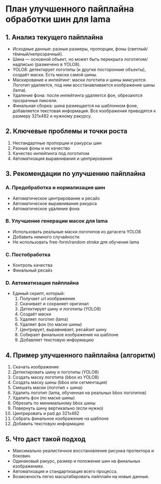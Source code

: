 # План улучшенного пайплайна обработки шин для lama

## 1. Анализ текущего пайплайна
- Исходные данные: разные размеры, пропорции, фоны (светлый/тёмный/непрозрачный).
- Шина — основной объект, но может быть перекрыта логотипом/надписью (размечено в YOLO8).
- YOLO8: детектирует логотипы (и другие посторонние объекты), создаёт маски. Есть маска самой шины.
- Маскирование и инпейтинг: маски логотипа и шины миксуются. Логотип удаляется, под ним восстанавливается изображение шины (lama).
- Удаление фона: после инпейтинга удаляется фон, обрезаются прозрачные пиксели.
- Финальная сборка: шина размещается на шаблонном фоне, добавляется текстовая информация. Все изображения приводятся к размеру 321x482 и нужному ракурсу.

## 2. Ключевые проблемы и точки роста
1. Нестандартные пропорции и ракурсы шин
2. Разные фоны и их качество
3. Качество инпейтинга под логотипом
4. Автоматизация выравнивания и центрирования

## 3. Рекомендации по улучшению пайплайна
### A. Предобработка и нормализация шин
- Автоматическое центрирование и ресайз
- Автоматическое выравнивание ракурса
- Автоматическое удаление фона

### B. Улучшение генерации масок для lama
- Использовать реальные маски логотипов из датасета YOLO8
- Добавить немного случайности
- Не использовать free-form/random stroke для обучения lama

### C. Постобработка
- Контроль качества
- Финальный ресайз

### D. Автоматизация пайплайна
- Единый скрипт, который:
  1. Получает url изображения
  2. Скачивает и сохраняет оригинал
  3. Детектирует шину и логотипы (YOLO8)
  4. Создаёт маски
  5. Удаляет логотип (lama)
  6. Удаляет фон (по маске шины)
  7. Центрирует, выравнивает, ресайзит шину
  8. Собирает финальное изображение на шаблоне
  9. Добавляет текстовую информацию

## 4. Пример улучшенного пайплайна (алгоритм)
1. Скачать изображение
2. Детектировать шину и логотипы (YOLO8)
3. Создать маску логотипа (bbox из YOLO8)
4. Создать маску шины (bbox или сегментация)
5. Смешать маски (логотип + шина)
6. Удалить логотип (lama, обученная на реальных bbox логотипов)
7. Удалить фон (по маске шины)
8. Обрезать по минимальному bbox шины
9. Повернуть шину вертикально (если нужно)
10. Центрировать и pad до 321x482
11. Собрать финальное изображение на шаблоне
12. Добавить текстовую информацию

## 5. Что даст такой подход
- Максимально реалистичное восстановление рисунка протектора и боковин.
- Одинаковый ракурс, размер и положение шин на финальных изображениях.
- Автоматизация и стандартизация всего процесса.
- Возможность легко масштабировать пайплайн на новые данные. 
